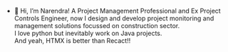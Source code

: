- 👋 Hi, I’m Narendra!
A Project Management Professional and Ex Project Controls Engineer, now I design and develop project monitoring and management solutions focussed on construction sector.<br>
I love python but inevitably work on Java projects.<br>
And yeah, HTMX is better than Recact!!

<!---
narendravk/narendravk is a ✨ special ✨ repository because its `README.md` (this file) appears on your GitHub profile.
You can click the Preview link to take a look at your changes.
--->
